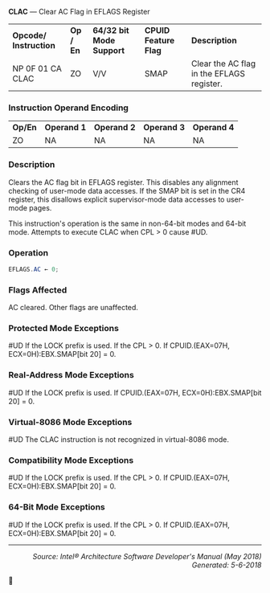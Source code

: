 <b>CLAC</b> — Clear AC Flag in EFLAGS Register
<table>
	<tr>
		<td><b>Opcode/ Instruction</b></td>
		<td><b>Op / En</b></td>
		<td><b>64/32 bit Mode Support</b></td>
		<td><b>CPUID Feature Flag</b></td>
		<td><b>Description</b></td>
	</tr>
	<tr>
		<td>NP 0F 01 CA CLAC</td>
		<td>ZO</td>
		<td>V/V</td>
		<td>SMAP</td>
		<td>Clear the AC flag in the EFLAGS register.</td>
	</tr>
</table>


### Instruction Operand Encoding
<table>
	<tr>
		<td><b>Op/En</b></td>
		<td><b>Operand 1</b></td>
		<td><b>Operand 2</b></td>
		<td><b>Operand 3</b></td>
		<td><b>Operand 4</b></td>
	</tr>
	<tr>
		<td>ZO</td>
		<td>NA</td>
		<td>NA</td>
		<td>NA</td>
		<td>NA</td>
	</tr>
</table>


### Description
Clears the AC flag bit in EFLAGS register. This disables any alignment checking of user-mode data accesses. If the
SMAP bit is set in the CR4 register, this disallows explicit supervisor-mode data accesses to user-mode pages.

This instruction's operation is the same in non-64-bit modes and 64-bit mode. Attempts to execute CLAC when
CPL > 0 cause \#UD.

### Operation

```java
EFLAGS.AC ← 0;
```
### Flags Affected

AC cleared. Other flags are unaffected.

### Protected Mode Exceptions

<p>#UD
If the LOCK prefix is used.
If the CPL > 0.
If CPUID.(EAX=07H, ECX=0H):EBX.SMAP[bit 20] = 0.

### Real-Address Mode Exceptions

<p>#UD
If the LOCK prefix is used.
If CPUID.(EAX=07H, ECX=0H):EBX.SMAP[bit 20] = 0.

### Virtual-8086 Mode Exceptions

<p>#UD
The CLAC instruction is not recognized in virtual-8086 mode.

### Compatibility Mode Exceptions

<p>#UD
If the LOCK prefix is used.
If the CPL > 0.
If CPUID.(EAX=07H, ECX=0H):EBX.SMAP[bit 20] = 0.

### 64-Bit Mode Exceptions

<p>#UD
If the LOCK prefix is used.
If the CPL > 0.
If CPUID.(EAX=07H, ECX=0H):EBX.SMAP[bit 20] = 0.

 --- 
<p align="right"><i>Source: Intel® Architecture Software Developer's Manual (May 2018)<br>Generated: 5-6-2018</i></p>
